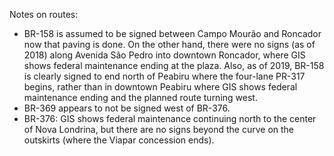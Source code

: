 Notes on routes:
* BR-158 is assumed to be signed between Campo Mourão and Roncador now that paving is done. On the other hand, there were no signs (as of 2018) along Avenida São Pedro into downtown Roncador, where GIS shows federal maintenance ending at the plaza. Also, as of 2019, BR-158 is clearly signed to end north of Peabiru where the four-lane PR-317 begins, rather than in downtown Peabiru where GIS shows federal maintenance ending and the planned route turning west.
* BR-369 appears to not be signed west of BR-376.
* BR-376: GIS shows federal maintenance continuing north to the center of Nova Londrina, but there are no signs beyond the curve on the outskirts (where the Viapar concession ends).
